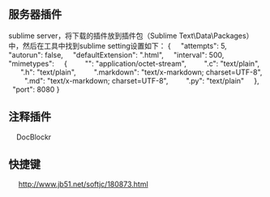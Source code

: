 ## 服务器插件 
sublime server，将下载的插件放到插件包（Sublime Text\Data\Packages）中，然后在工具中找到sublime setting设置如下：
{
    "attempts": 5,
    "autorun": false,
    "defaultExtension": ".html",
    "interval": 500,
    "mimetypes":
    {
        "": "application/octet-stream",
        ".c": "text/plain",
        ".h": "text/plain",
        ".markdown": "text/x-markdown; charset=UTF-8",
        ".md": "text/x-markdown; charset=UTF-8",
        ".py": "text/plain"
    },
    "port": 8080
}
## 注释插件
    DocBlockr
## 快捷键
     http://www.jb51.net/softjc/180873.html


